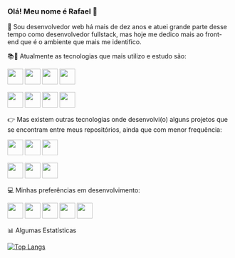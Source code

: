 ### Olá! Meu nome é Rafael 👋

💬 Sou desenvolvedor web há mais de dez anos e atuei grande parte desse tempo como desenvolvedor fullstack, mas hoje me dedico mais ao front-end que é o ambiente que mais me identifico.

📚🚀 Atualmente as tecnologias que mais utilizo e estudo são:

<img height= "35" src= "https://img.shields.io/badge/HTML5-E34F26?style=for-the-badge&logo=html5&logoColor=white"></nobr>
<img height= "35" src= "https://img.shields.io/badge/CSS3-1572B6?style=for-the-badge&logo=css3&logoColor=white"></nobr>
<img height= "35" src= "https://img.shields.io/badge/JavaScript-F7DF1E?style=for-the-badge&logo=javascript&logoColor=black"></nobr>
<img height= "35" src= "https://img.shields.io/badge/React.JS-565656?style=for-the-badge&logo=react&logoColor=61DAFB">

<img height= "35" src= "https://img.shields.io/badge/TypeScript-007ACC?style=for-the-badge&logo=typescript&logoColor=white"></nobr>
<img height= "35" src= "https://img.shields.io/badge/next.js-000000?style=for-the-badge&logo=nextdotjs&logoColor=white"></nobr>
<img height= "35" src= "https://img.shields.io/badge/Node.js-339933?style=for-the-badge&logo=nodedotjs&logoColor=white"></nobr>
<img height= "35" src= "https://img.shields.io/badge/Sass-CC6699?style=for-the-badge&logo=sass&logoColor=white">

👉 Mas existem outras tecnologias onde desenvolvi(o) alguns projetos que se encontram entre meus repositórios, ainda que com menor frequência:

<img height= "35" src= "https://img.shields.io/badge/GraphQl-E10098?style=for-the-badge&logo=graphql&logoColor=white"></nobr>
<img height= "35" src= "https://img.shields.io/badge/MySQL-1572B6?style=for-the-badge&logo=mysql&logoColor=white"></nobr>
<img height= "35" src= "https://img.shields.io/badge/MongoDB-4EA94B?style=for-the-badge&logo=mongodb&logoColor=white">

<img height= "35" src= "https://img.shields.io/badge/React_Native-565656?style=for-the-badge&logo=react&logoColor=61DAFB"></nobr>
<img height= "35" src= "https://img.shields.io/badge/Bootstrap-563D7C?style=for-the-badge&logo=bootstrap&logoColor=white"></nobr>
<img height= "35" src= "https://img.shields.io/badge/jQuery-0769AD?style=for-the-badge&logo=jquery&logoColor=white">

💻 Minhas preferências em desenvolvimento:

<img height= "35" src= "https://img.shields.io/badge/VS_Code-0078D4?style=for-the-badge&logo=visual%20studio%20code&logoColor=white"></nobr>
<img height= "35" src= "https://img.shields.io/badge/npm-CB3837?style=for-the-badge&logo=npm&logoColor=white"></nobr>
<img height= "35" src= "https://img.shields.io/badge/Yarn-2F8CB7?style=flat-square&logo=yarn&logoColor=white"></nobr>
<img height= "35" src= "https://img.shields.io/badge/Ubuntu-E95420?style=for-the-badge&logo=ubuntu&logoColor=white"></nobr>
<img height= "35" src= "https://img.shields.io/badge/Windows-0078D6?style=for-the-badge&logo=windows&logoColor=white"> 

📊 Algumas Estatísticas

[![Top Langs](https://github-readme-stats.vercel.app/api/top-langs/?username=raffilsk&theme=dracula&layout=compact&langs_count=6&custom_title=Tecnologias%20mais%20utilizadas)](https://github.com/raffilsk/github-readme-stats)
